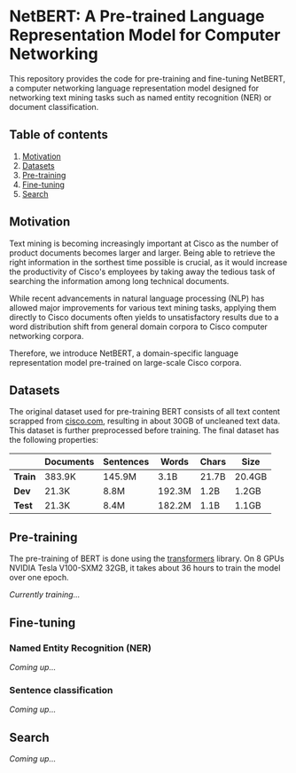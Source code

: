 # NetBERT: A Pre-trained Language Representation Model for Computer Networking

This repository provides the code for pre-training and fine-tuning NetBERT, a computer networking language representation model designed for networking text mining tasks such as named entity recognition (NER) or document classification. 

## Table of contents
1. [Motivation](#motivation)
2. [Datasets](#datasets)
3. [Pre-training](#pretraining)
4. [Fine-tuning](#finetuning)
5. [Search](#search)

## Motivation <a name="intro"></a>
Text mining is becoming increasingly important at Cisco as the number of product documents becomes larger and larger. Being able to retrieve the right information in the sorthest time possible is crucial, as it would increase the productivity of Cisco's employees by taking away the tedious task of searching the information among long technical documents.

While recent advancements in natural language processing (NLP) has allowed major improvements for various text mining tasks, applying them directly to Cisco documents often yields to unsatisfactory results due to a word distribution shift from general domain corpora to Cisco computer networking corpora. 

Therefore, we introduce NetBERT, a domain-specific language representation model pre-trained on large-scale Cisco corpora.


## Datasets <a name="datasets"></a>
The original dataset used for pre-training BERT consists of all text content scrapped from [cisco.com](https://www.cisco.com/), resulting in about 30GB of uncleaned text data. This dataset is further preprocessed before training. The final dataset has the following properties:

|         | Documents  | Sentences  | Words   | Chars | Size   |
|---------|------------|------------|-------- |-------|--------|
|**Train**| 383.9K     | 145.9M     | 3.1B    | 21.7B | 20.4GB |
|**Dev**  | 21.3K      | 8.8M       | 192.3M  | 1.2B  | 1.2GB  |
|**Test** | 21.3K      | 8.4M       | 182.2M  | 1.1B  | 1.1GB  |


## Pre-training <a name="pretraining"></a>
The pre-training of BERT is done using the [transformers](https://github.com/huggingface/transformers) library.
On 8 GPUs NVIDIA Tesla V100-SXM2 32GB, it takes about 36 hours to train the model over one epoch.

*Currently training...*


## Fine-tuning <a name="finetuning"></a>

### Named Entity Recognition (NER)
*Coming up...*

### Sentence classification
*Coming up...*

## Search <a name="search"></a>
*Coming up...*
